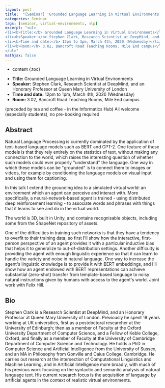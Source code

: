 ```yaml
---
layout: post
title:  "[Seminar] 'Grounded Language Learning in Virtual Environments' by Stephen Clark"
categories: Seminar
tags: [seminar, virtual-environments, nlp]
excerpt: "<ul>
<li><b>Title:</b> Grounded Language Learning in Virtual Environments</li>
<li><b>Speaker:</b> Stephen Clark, Research Scientist at DeepMind, and an Honorary Professor at Queen Mary University of London</li> 
<li><b>Time and date:</b> 12pm to 1pm, March 4th, 2020 (Wednesday)</li>
<li><b>Room:</b> 3.02, Bancroft Road Teaching Rooms, Mile End campus</li>
</ul>"
mathjax: false
---
```


* content
{:toc}

<ul>
<li><b>Title:</b> Grounded Language Learning in Virtual Environments</li>
<li><b>Speaker:</b> Stephen Clark, Research Scientist at DeepMind, and an Honorary Professor at Queen Mary University of London</li> 
<li><b>Time and date:</b> 12pm to 1pm, March 4th, 2020 (Wednesday)</li>
<li><b>Room:</b> 3.02, Bancroft Road Teaching Rooms, Mile End campus</li>
</ul>

(preceded by tea and coffee - in the Informatics Hub)
All welcome (especially students), no pre-booking required 

## Abstract

 Natural Language Processing is currently dominated by the application of text-based language models such as BERT and GPT-2. One feature of these models is that they rely entirely on the statistics of text, without making any connection to the world, which raises the interesting question of whether such models could ever properly "understand" the language. One way in which these models can be "grounded" is to connect them to images or videos, for example by conditioning the language models on visual input and using them for captioning.
 
In this talk I extend the grounding idea to a simulated virtual world: an environment which an agent can perceive and interact with. More specifically, a neural-network-based agent is trained - using distributed deep reinforcement learning - to associate words and phrases with things that it learns to see and do in the virtual world.

The world is 3D, built in Unity, and contains recognisable objects, including some from the ShapeNet repository of assets.

One of the difficulties in training such networks is that they have a tendency to overfit to their training data, so first I'll show how the interactive, first-person perspective of an agent provides it with a particular inductive bias that helps it to generalize to out-of-distribution settings. Another difficulty is providing the agent with enough linguistic experience so that it can learn to handle the variety and noise in natural language. One way to increase the agent's linguistic knowledge is to provide it with BERT embeddings, and I'll show how an agent endowed with BERT representations can achieve substantial (zero-shot) transfer from template-based language to noisy natural instructions given by humans with access to the agent's world. Joint work with Felix Hill.

## Bio

Stephen Clark is a Research Scientist at DeepMind, and an Honorary Professor at Queen Mary University of London. Previously he spent 18 years working at UK universities, first as a postdoctoral researcher at the University of Edinburgh; then as a member of Faculty at the Oxford University Department of Computer Science, and a Fellow of Keble College, Oxford; and finally as a member of Faculty at the University of Cambridge Department of Computer Science and Technology. He holds a PhD in Computer Science and Artificial Intelligence from the University of Sussex, and an MA in Philosophy from Gonville and Caius College, Cambridge. He carries out research at the intersection of Computational Linguistics and Machine Learning, and in Artificial Intelligence more broadly, with much of his previous work focusing on the syntactic and semantic analysis of natural language text. His current research focus is the acquisition of language by artificial agents in the context of realistic virtual environments.
